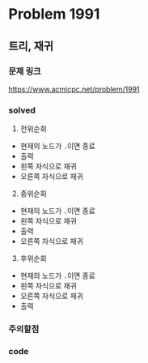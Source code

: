 # Problem 1991

## 트리, 재귀

### 문제 링크
<https://www.acmicpc.net/problem/1991>

### solved
1. 전위순회
  - 현재의 노드가 `.`이면 종료
  - 출력   
  - 왼쪽 자식으로 재귀
  - 오른쪽 자식으로 재귀

2. 중위순회
  - 현재의 노드가 `.`이면 종료
  - 왼쪽 자식으로 재귀
  - 출력
  - 오른쪽 자식으로 재귀

3. 후위순회
  - 현재의 노드가 `.`이면 종료
  - 왼쪽 자식으로 재귀
  - 오른쪽 자식으로 재귀
  - 출력

### 주의할점


### code
